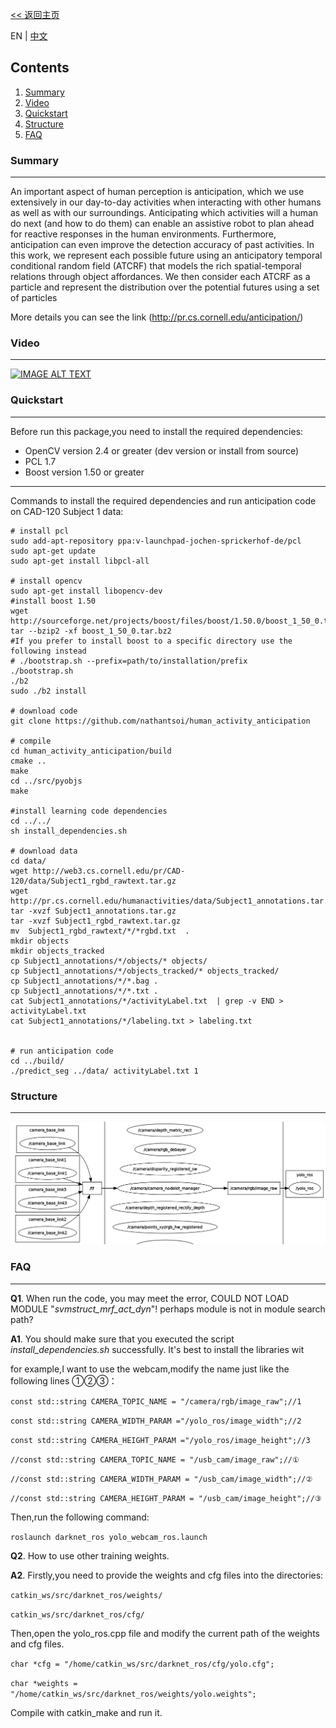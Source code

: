 
<a name="Top"></a>
[\<< 返回主页](http://www.github.com/birlrobotics/birl_baxter/wiki/mainpage_cn)

EN | [中文](https://github.com/birlrobotics/birl_baxter/wiki/yolo_for_ros_cn)

## Contents
1.  [Summary](#Summary)
2.  [Video](#Video)
3.  [Quickstart](#Quickstart)
4.  [Structure](#Structure)
5.  [FAQ](#FAQ)



<a name="user-content-Summary"></a>
### [<span class="octicon octicon-link"></span>](#summary)Summary
***
An important aspect of human perception is anticipation, which we use extensively in our day-to-day activities when interacting with other humans as well as with our surroundings. Anticipating which activities will a human do next (and how to do them) can enable an assistive robot to plan ahead for reactive responses in the human environments. Furthermore, anticipation can even improve the detection accuracy of past activities. In this work, we represent each possible future using an anticipatory temporal conditional random field (ATCRF) that models the rich spatial-temporal relations through object affordances. We then consider each ATCRF as a particle and represent the distribution over the potential futures using a set of particles

More details you can see the link (http://pr.cs.cornell.edu/anticipation/)

<a name="user-content-Video"></a>
### [<span class="octicon octicon-link"></span>](#video)Video

* * *
<a href="http://v.youku.com/v_show/id_XMzM4MzA5ODAyNA==.html?spm=a2hzp.8244740.0.0"></a>

[![IMAGE ALT TEXT](http://static.youku.com/index/img/header/yklogo_h.png)](https://www.youtube.com/watch?time_continue=9&v=dZyp41qBZBE "cornell anticipation project")

<a name="user-content-Quickstart"></a>

### [<span class="octicon octicon-link"></span>](#quickstart)Quickstart

* * *
Before run this package,you need to install the required dependencies:
-   OpenCV version 2.4 or greater (dev version or install from source)
-   PCL 1.7
-   Boost version 1.50 or greater
----------
Commands to install the required dependencies and run anticipation code on CAD-120 Subject 1 data:

```
# install pcl
sudo add-apt-repository ppa:v-launchpad-jochen-sprickerhof-de/pcl 
sudo apt-get update
sudo apt-get install libpcl-all

# install opencv
sudo apt-get install libopencv-dev
#install boost 1.50
wget http://sourceforge.net/projects/boost/files/boost/1.50.0/boost_1_50_0.tar.bz2
tar --bzip2 -xf boost_1_50_0.tar.bz2
#If you prefer to install boost to a specific directory use the following instead
# ./bootstrap.sh --prefix=path/to/installation/prefix
./bootstrap.sh
./b2
sudo ./b2 install

# download code 
git clone https://github.com/nathantsoi/human_activity_anticipation

# compile
cd human_activity_anticipation/build
cmake ..
make
cd ../src/pyobjs
make

#install learning code dependencies
cd ../../
sh install_dependencies.sh

# download data
cd data/
wget http://web3.cs.cornell.edu/pr/CAD-120/data/Subject1_rgbd_rawtext.tar.gz
wget http://pr.cs.cornell.edu/humanactivities/data/Subject1_annotations.tar.gz
tar -xvzf Subject1_annotations.tar.gz
tar -xvzf Subject1_rgbd_rawtext.tar.gz
mv  Subject1_rgbd_rawtext/*/*rgbd.txt  .
mkdir objects
mkdir objects_tracked
cp Subject1_annotations/*/objects/* objects/
cp Subject1_annotations/*/objects_tracked/* objects_tracked/
cp Subject1_annotations/*/*.bag .
cp Subject1_annotations/*/*.txt .
cat Subject1_annotations/*/activityLabel.txt  | grep -v END > activityLabel.txt
cat Subject1_annotations/*/labeling.txt > labeling.txt


# run anticipation code 
cd ../build/
./predict_seg ../data/ activityLabel.txt 1
```



<a name="user-content-Structure"></a>

### [<span class="octicon octicon-link"></span>](#structure)Structure

* * *
![image](https://github.com/Jiajie-Ye/YOLO_for_ROS/blob/master/yolo%20node%20and%20topic%20from%202018-01-25%2022:29:17.png)

<a name="user-content-FAQ"></a>

### [<span class="octicon octicon-link"></span>](#faq)FAQ

* * *


**Q1**. When run the code, you may meet the error,
COULD NOT LOAD MODULE "*svmstruct_mrf_act_dyn*"!
perhaps module is not in module search path?

**A1**. You should make sure that you executed the script *install_dependencies.sh* successfully. It's best to install the libraries wit

for example,I want to use the webcam,modify the name just like the following lines ①②③：

`const std::string CAMERA_TOPIC_NAME = "/camera/rgb/image_raw";//1`

`const std::string CAMERA_WIDTH_PARAM ="/yolo_ros/image_width";//2`

`const std::string CAMERA_HEIGHT_PARAM ="/yolo_ros/image_height";//3`

`//const std::string CAMERA_TOPIC_NAME = "/usb_cam/image_raw";//①`

`//const std::string CAMERA_WIDTH_PARAM = "/usb_cam/image_width";//②`

`//const std::string CAMERA_HEIGHT_PARAM = "/usb_cam/image_height";//③`

Then,run the following command:

`roslaunch darknet_ros yolo_webcam_ros.launch`
 


**Q2**. How to use other training weights.

**A2**. Firstly,you need to provide the weights and cfg files into the directories:

`catkin_ws/src/darknet_ros/weights/`

`catkin_ws/src/darknet_ros/cfg/`

Then,open the yolo_ros.cpp file and modify the current path of the weights and cfg files.

`char *cfg = "/home/catkin_ws/src/darknet_ros/cfg/yolo.cfg";`

`char *weights = "/home/catkin_ws/src/darknet_ros/weights/yolo.weights";`

Compile with catkin_make and run it.
<!--stackedit_data:
eyJoaXN0b3J5IjpbMzAxNDA4NjQwXX0=
-->